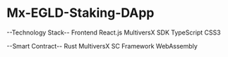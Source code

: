 # Mx-EGLD-Staking-DApp

--Technology Stack--
Frontend
React.js
MultiversX SDK
TypeScript
CSS3


--Smart Contract--
Rust
MultiversX SC Framework
WebAssembly
